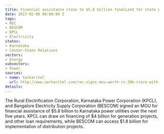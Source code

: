 ```yaml
---
title: Financial assistance close to $5.8 billion finalized for state power sector
date: 2017-02-08 00:00:00 Z
tags:
- REC
- BESCOM
- KPCL
- Electricity
states:
- Karnataka
- Center-State Relations
sectors:
- Energy
subsectors:
- Power
sources:
- name: Sarkaritel
  url: http://www.sarkaritel.com/rec-signs-mou-worth-rs-39k-crore-with-karnataka-204204/
details: 
---
```


The Rural Electrification Corporation, Karnataka Power Corporation (KPCL), and Bangalore Electricity Supply Corporation (BESCOM) signed an MOU for financial assistance of $5.8 billion to Karnataka power utilities over the next five years. KPCL can draw on financing of $4 billion for generation projects, and other loan requirements, while BESCOM can access $1.8 billion for implementation of distribution projects.
